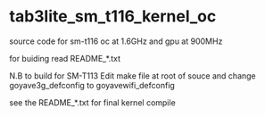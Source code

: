# tab3lite_sm_t116_kernel_oc

source code for sm-t116 oc at 1.6GHz and gpu at 900MHz

for buiding read README_*.txt

N.B to build for SM-T113 Edit make file at root of souce and change goyave3g_defconfig to goyavewifi_defconfig

see the README_*.txt for final kernel compile
